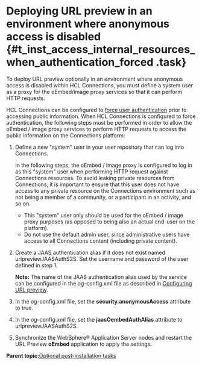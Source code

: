 # Deploying URL preview in an environment where anonymous access is disabled {#t_inst_access_internal_resources_when_authentication_forced .task}

To deploy URL preview optionally in an environment where anonymous access is disabled within HCL Connections, you must define a system user as a proxy for the oEmbed/image proxy services so that it can perform HTTP requests.

HCL Connections can be configured to [force user authentication](../secure/t_admin_common_force_authentication.md) prior to accessing public information. When HCL Connections is configured to force authentication, the following steps must be performed in order to allow the oEmbed / image proxy services to perform HTTP requests to access the public information on the Connections platform:

1.  Define a new "system" user in your user repository that can log into Connections.

    In the following steps, the oEmbed / image proxy is configured to log in as this "system" user when performing HTTP request against Connections resources. To avoid leaking private resources from Connections, it is important to ensure that this user does not have access to any private resource on the Connections environment such as not being a member of a community, or a participant in an activity, and so on.

    -   This "system" user only should be used for the oEmbed / image proxy purposes \(as opposed to being also an actual end-user on the platform\).
    -   Do not use the default admin user, since administrative users have access to all Connections content \(including private content\).
2.  Create a JAAS authentication alias if it does not exist named urlpreviewJAASAuthS2S. Set the username and password of the user defined in step 1.

    **Note:** The name of the JAAS authentication alias used by the service can be configured in the og-config.xml file as described in [Configuring URL preview](../admin/t_admin_news_url_preview_config.md).

3.  In the og-config.xml file, set the **security.anonymousAccess** attribute to true.

4.  In the og-config.xml file, set the **jaasOembedAuthAlias** attribute to urlpreviewJAASAuthS2S.

5.  Synchronize the WebSphere® Application Server nodes and restart the URL Preview **oEmbed** application to apply the settings.


**Parent topic:**[Optional post-installation tasks](../install/c_optional_post-install_tasks.md)

